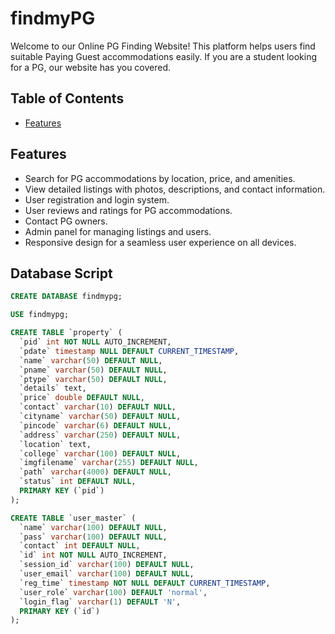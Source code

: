 # findmyPG

Welcome to our Online PG Finding Website! This platform helps users find suitable Paying Guest accommodations easily. If you are a student looking for a PG, our website has you covered.

## Table of Contents
- [Features](#features)

[//]: # (- [Demo]&#40;#demo&#41;)

[//]: # (- [Getting Started]&#40;#getting-started&#41;)

[//]: # (    - [Prerequisites]&#40;#prerequisites&#41;)

[//]: # (    - [Installation]&#40;#installation&#41;)

[//]: # (- [Usage]&#40;#usage&#41;)

[//]: # (- [Contributing]&#40;#contributing&#41;)

[//]: # (- [License]&#40;#license&#41;)

## Features

- Search for PG accommodations by location, price, and amenities.
- View detailed listings with photos, descriptions, and contact information.
- User registration and login system.
- User reviews and ratings for PG accommodations.
- Contact PG owners.
- Admin panel for managing listings and users.
- Responsive design for a seamless user experience on all devices.

## Database Script
```sql
CREATE DATABASE findmypg;

USE findmypg;

CREATE TABLE `property` (
  `pid` int NOT NULL AUTO_INCREMENT,
  `pdate` timestamp NULL DEFAULT CURRENT_TIMESTAMP,
  `name` varchar(50) DEFAULT NULL,
  `pname` varchar(50) DEFAULT NULL,
  `ptype` varchar(50) DEFAULT NULL,
  `details` text,
  `price` double DEFAULT NULL,
  `contact` varchar(10) DEFAULT NULL,
  `cityname` varchar(50) DEFAULT NULL,
  `pincode` varchar(6) DEFAULT NULL,
  `address` varchar(250) DEFAULT NULL,
  `location` text,
  `college` varchar(100) DEFAULT NULL,
  `imgfilename` varchar(255) DEFAULT NULL,
  `path` varchar(4000) DEFAULT NULL,
  `status` int DEFAULT NULL,
  PRIMARY KEY (`pid`)
); 

CREATE TABLE `user_master` (
  `name` varchar(100) DEFAULT NULL,
  `pass` varchar(100) DEFAULT NULL,
  `contact` int DEFAULT NULL,
  `id` int NOT NULL AUTO_INCREMENT,
  `session_id` varchar(100) DEFAULT NULL,
  `user_email` varchar(100) DEFAULT NULL,
  `reg_time` timestamp NOT NULL DEFAULT CURRENT_TIMESTAMP,
  `user_role` varchar(100) DEFAULT 'normal',
  `login_flag` varchar(1) DEFAULT 'N',
  PRIMARY KEY (`id`)
); 
```

